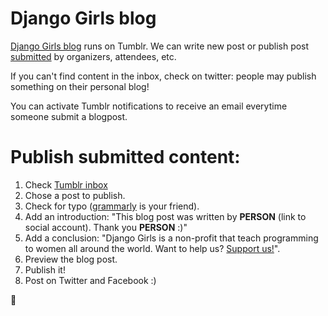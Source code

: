 # Django Girls blog

[Django Girls blog](http://blog.djangogirls.org/) runs on Tumblr. We can write new post or publish post [submitted](http://blog.djangogirls.org/submit) by organizers, attendees, etc.

If you can't find content in the inbox, check on twitter: people may publish something on their personal blog!

You can activate Tumblr notifications to receive an email everytime someone submit a blogpost.

# Publish submitted content:

1. Check [Tumblr inbox](https://www.tumblr.com/inbox)
2. Chose a post to publish.
3. Check for typo ([grammarly](https://app.grammarly.com/) is your friend).
4. Add an introduction: "This blog post was written by **PERSON** (link to social account). Thank you **PERSON** :)"
5. Add a conclusion: "Django Girls is a non-profit that teach programming to women all around the world. Want to help us? [Support us!](https://djangogirls.org/donate/)".
6. Preview the blog post.
7. Publish it!
8. Post on Twitter and Facebook :)

:tada:

